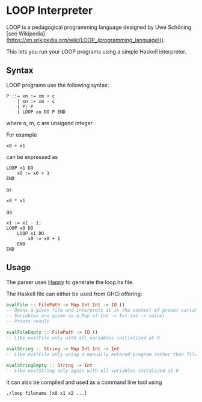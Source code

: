 # LOOP Interpreter

LOOP is a pedagogical programming language designed by Uwe Schöning [see Wikipedia](https://en.wikipedia.org/wiki/LOOP_(programming_language\)).

This lets you run your LOOP programs using a simple Haskell interpreter.

## Syntax

LOOP programs use the following syntax:
```
P ::= xn := xm + c
    | xn := xm - c
    | P; P
    | LOOP xn DO P END
```
where n, m, c are unsigend integer

For example
```
x0 + x1
```
can be expressed as
```
LOOP x1 DO
    x0 := x0 + 1
END
```
or
```
x0 * x1
```
as
```
x1 := x1 - 1;
LOOP x0 DO
    LOOP x1 DO
        x0 := x0 + 1
    END
END
```

## Usage

The parser uses [Happy](https://www.haskell.org/happy/) to generate the loop.hs file.

The Haskell file can either be used from GHCi offering:
```haskell
evalFile :: FilePath -> Map Int Int -> IO ()
-- Opens a given file and interprets it in the context of preset variables.
-- Variables are given as a Map of Int -> Int (xn -> value)
-- Prints result

evalFileEmpty :: FilePath -> IO ()
-- Like evalFile only with all variables initialized at 0

evalString :: String -> Map Int Int -> Int
-- Like evalFile only using a manually entered program rather than file input.

evalStringEmpty :: String -> Int
-- Like evalString only again with all variables initalized at 0
```


It can also be compiled and used as a command line tool using
```
./loop filename [x0 x1 x2 ...]
```
